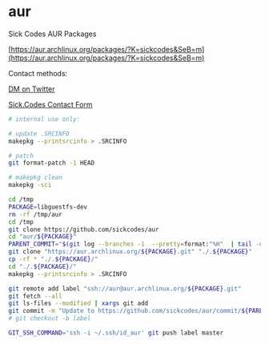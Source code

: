 # aur
Sick Codes AUR Packages

[https://aur.archlinux.org/packages/?K=sickcodes&SeB=m](https://aur.archlinux.org/packages/?K=sickcodes&SeB=m)

Contact methods:

[DM on Twitter](https://twitter.com/sickcodes)

[Sick.Codes Contact Form](https://sick.codes)

```bash
# internal use only:

# update .SRCINFO
makepkg --printsrcinfo > .SRCINFO

# patch
git format-patch -1 HEAD

# makepkg clean
makepkg -sci
```


```bash
cd /tmp
PACKAGE=libguestfs-dev
rm -rf /tmp/aur
cd /tmp
git clone https://github.com/sickcodes/aur
cd "aur/${PACKAGE}"
PARENT_COMMIT="$(git log --branches -1  --pretty=format:"%H"  | tail -n1)"
git clone "https://aur.archlinux.org/${PACKAGE}.git" "./.${PACKAGE}"
cp -rf * "./.${PACKAGE}/"
cd "./.${PACKAGE}/"
makepkg --printsrcinfo > .SRCINFO

git remote add label "ssh://aur@aur.archlinux.org/${PACKAGE}.git"
git fetch --all
git ls-files --modified | xargs git add
git commit -m "Update to https://github.com/sickcodes/aur/commit/${PARENT_COMMIT}"
# git checkout -b label

GIT_SSH_COMMAND='ssh -i ~/.ssh/id_aur' git push label master
```


